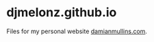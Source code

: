 djmelonz.github.io
=======================

Files for my personal website [damianmullins.com](http://damianmullins.com).

